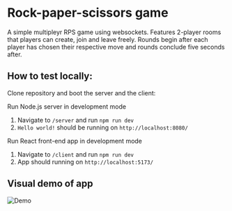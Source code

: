 # Rock-paper-scissors game

A simple multipleyr RPS game using websockets. Features 2-player rooms that players can create, join and leave freely. Rounds begin after each player has chosen their respective move and rounds conclude five seconds after.

## How to test locally:
Clone repository and boot the server and the client:

Run Node.js server in development mode
1. Navigate to ```/server``` and run ```npm run dev```
2. ```Hello world!``` should be running on ```http://localhost:8080/```

Run React front-end app in development mode
1. Navigate to ```/client``` and run ```npm run dev```
2. App should running on ```http://localhost:5173/```

## Visual demo of app

![Demo](./demo.gif)